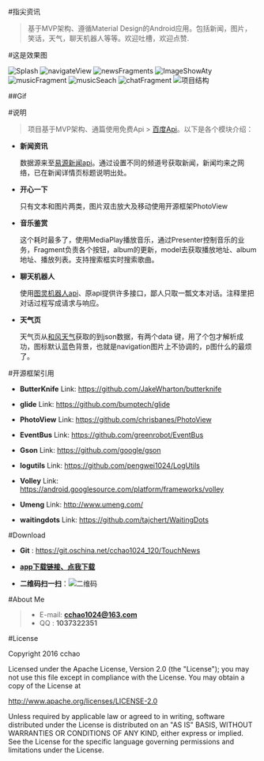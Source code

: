 #指尖资讯

> 基于MVP架构、遵循Material Design的Android应用。包括新闻，图片，笑话，天气，聊天机器人等等。欢迎吐槽，欢迎点赞. 

#这是效果图

![Splash](http://img.blog.csdn.net/20160517153223672) ![navigateView](http://img.blog.csdn.net/20160517152740944) ![newsFragments](http://img.blog.csdn.net/20160517154123285) ![ImageShowAty](http://img.blog.csdn.net/20160517153649284) ![musicFragment](http://img.blog.csdn.net/20160517153327998) ![musicSeach](http://img.blog.csdn.net/20160517153345657) ![chatFragment](http://img.blog.csdn.net/20160517153359452) ![项目结构](http://img.blog.csdn.net/20160517120012181)

##Gif

#说明

> 项目基于MVP架构、通篇使用免费Api > [百度Api](http://apistore.baidu.com/)。以下是各个模块介绍：

- **新闻资讯**

   数据源来至[易源新闻api](http://apistore.baidu.com/apiworks/servicedetail/688.html)。通过设置不同的频道号获取新闻，新闻均来之网络，已在新闻详情页标题说明出处。

- **开心一下**

   只有文本和图片两类，图片双击放大及移动使用开源框架PhotoView
   
- **音乐鉴赏**

	这个耗时最多了，使用MediaPlay播放音乐，通过Presenter控制音乐的业务，Fragment负责各个按钮，album的更新，model去获取播放地址、album地址、播放列表。支持搜索框实时搜索歌曲。

- **聊天机器人**

	使用[图灵机器人api](http://www.tuling123.com)、原api提供许多接口，鄙人只取一瓢文本对话。注释里把对话过程写成请求与响应。
- **天气页**

	天气页从[和风天气](http://www.heweather.com/)获取的到json数据，有两个data 键，用了个包才解析成功，图标默认蓝色背景，也就是navigation图片上不协调的，p图什么的最烦了。
	

#开源框架引用


- **ButterKnife**
Link: https://github.com/JakeWharton/butterknife

- **glide**
Link: https://github.com/bumptech/glide

- **PhotoView**
Link: https://github.com/chrisbanes/PhotoView

- **EventBus**
Link: https://github.com/greenrobot/EventBus

- **Gson**
Link: https://github.com/google/gson

- **logutils**
Link: https://github.com/pengwei1024/LogUtils


- **Volley**
Link: https://android.googlesource.com/platform/frameworks/volley

- **Umeng**
Link: http://www.umeng.com/

- **waitingdots**
Link: https://github.com/tajchert/WaitingDots

#Download

- **Git** :  https://git.oschina.net/cchao1024_120/TouchNews

- **[app下载链接、点我下载](https://www.pgyer.com/touchnews)**

- **二维码扫一扫**：![二维码](http://img.blog.csdn.net/20160517165411722)

#About Me

> - E-mail: **cchao1024@163.com**
> - QQ : **1037322351**

#License

Copyright 2016 cchao

Licensed under the Apache License, Version 2.0 (the "License"); you may not use this file except in compliance with the License. You may obtain a copy of the License at

http://www.apache.org/licenses/LICENSE-2.0

Unless required by applicable law or agreed to in writing, software distributed under the License is distributed on an "AS IS" BASIS, WITHOUT WARRANTIES OR CONDITIONS OF ANY KIND, either express or implied. See the License for the specific language governing permissions and limitations under the License.




